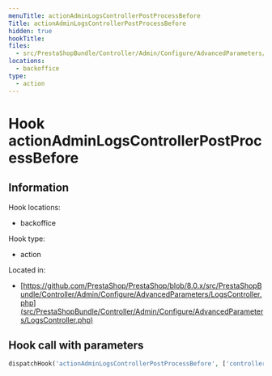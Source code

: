 ```yaml
---
menuTitle: actionAdminLogsControllerPostProcessBefore
Title: actionAdminLogsControllerPostProcessBefore
hidden: true
hookTitle: 
files:
  - src/PrestaShopBundle/Controller/Admin/Configure/AdvancedParameters/LogsController.php
locations:
  - backoffice
type:
  - action
---
```


# Hook actionAdminLogsControllerPostProcessBefore

## Information

Hook locations: 
  - backoffice

Hook type: 
  - action

Located in: 
  - [https://github.com/PrestaShop/PrestaShop/blob/8.0.x/src/PrestaShopBundle/Controller/Admin/Configure/AdvancedParameters/LogsController.php](src/PrestaShopBundle/Controller/Admin/Configure/AdvancedParameters/LogsController.php)

## Hook call with parameters

```php
dispatchHook('actionAdminLogsControllerPostProcessBefore', ['controller' => $this])
```